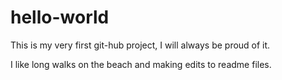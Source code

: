 # hello-world
This is my very first git-hub project, I will always be proud of it.

I like long walks on the beach and making edits to readme files.
